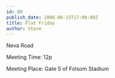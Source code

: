 ```yaml
---
id: 80
publish_date: 2006-06-15T17:00:00Z
title: Flat Friday
author: Steve
---
```

Neva Road

Meeting Time: 12p

Meeting Place: Gate 5 of Folsom Stadium